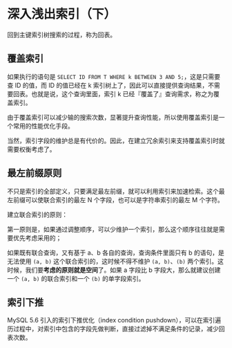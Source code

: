 # 深入浅出索引（下）

回到主键索引树搜索的过程，称为回表。

## 覆盖索引

如果执行的语句是 `SELECT ID FROM T WHERE k BETWEEN 3 AND 5;`，这是只需要查 ID 的值，而 ID 的值已经在 k 索引树上了，因此可以直接提供查询结果，不需要回表。也就是说，这个查询里面，索引 k 已经『覆盖了』查询需求，称之为覆盖索引。

由于覆盖索引可以减少输的搜索次数，显著提升查询性能，所以使用覆盖索引是一个常用的性能优化手段。

当然，索引字段的维护总是有代价的。因此，在建立冗余索引来支持覆盖索引时就需要权衡考虑了。

## 最左前缀原则

不只是索引的全部定义，只要满足最左前缀，就可以利用索引来加速检索。这个最左前缀可以使联合索引的最左 N 个字段，也可以是字符串索引的最左 M 个字符。

建立联合索引的原则：

第一原则是，如果通过调整顺序，可以少维护一个索引，那么这个顺序往往就是需要优先考虑采用的；

如果既有联合查询，又有基于 a、b 各自的查询，查询条件里面只有 b 的语句，是无法使用 `(a, b)` 这个联合索引的，这时候不得不维护 `(a, b)`、`(b)` 两个索引。这时候，我们要**考虑的原则就是空间**了。如果 a 字段比 b 字段大，那么就建议创建一个 `(a, b)` 的联合索引和一个 `(b)` 的单字段索引。

## 索引下推

MySQL 5.6 引入的索引下推优化（index condition pushdown），可以在索引遍历过程中，对索引中包含的字段先做判断，直接过滤掉不满足条件的记录，减少回表次数。


